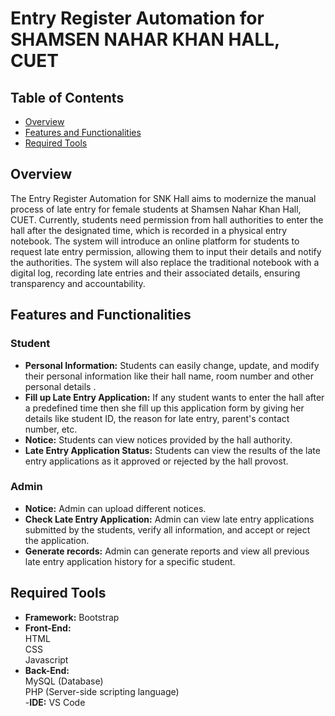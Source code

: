 # Entry Register Automation for SHAMSEN NAHAR KHAN HALL, CUET
## Table of Contents

- [Overview](#Overview)
- [Features and Functionalities](#FeaturesandFunctionalities)
- [Required Tools](#RequiredTools)
## Overview
The Entry Register Automation for SNK Hall aims to modernize the manual process of late entry for female students at Shamsen Nahar Khan Hall, CUET. Currently, students need permission from hall authorities to enter the hall after the designated time, which is recorded in a physical entry notebook. The system will introduce an online platform for students to request late entry permission, allowing them to input their details and notify the authorities. The system will also replace the traditional notebook with a digital log, recording late entries and their associated details, ensuring transparency and accountability.
## Features and Functionalities
### Student
- **Personal Information:** Students can easily change, update, and modify their personal information like their hall name, room number and other personal details .<br>
- **Fill up Late Entry Application:** If any student wants to enter the hall after a predefined time then she fill up this application form by giving her details like student ID, the reason for late entry, parent's contact number, etc.<br>
- **Notice:** Students can view notices provided by the hall authority.<br>
- **Late Entry Application Status:** Students can view the results of the late entry applications as it approved or rejected by the hall provost.
### Admin
- **Notice:** Admin can upload different notices.<br>
- **Check Late Entry Application:** Admin can view late entry applications submitted by the students, verify all information, and accept or reject the application.<br>
- **Generate records:** Admin can generate reports and view all previous late entry application history for a specific student.
## Required Tools
- **Framework:** Bootstrap <br>
- **Front-End:** <br>
 HTML<br>
 CSS <br>
 Javascript <br>
- **Back-End:** <br>
  MySQL (Database) <br>
  PHP (Server-side scripting language) <br>
-**IDE:**  VS Code


